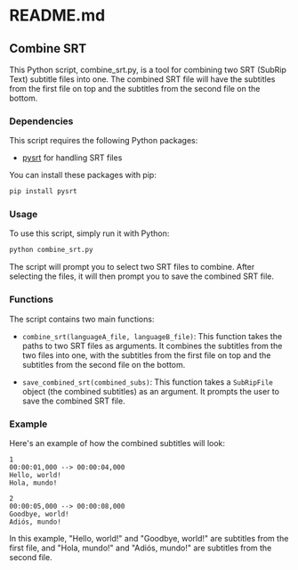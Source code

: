 # README.md

## Combine SRT

This Python script, combine_srt.py, is a tool for combining two SRT (SubRip Text) subtitle files into one. The combined SRT file will have the subtitles from the first file on top and the subtitles from the second file on the bottom.

### Dependencies

This script requires the following Python packages:

- [pysrt](https://pypi.org/project/pysrt/) for handling SRT files

You can install these packages with pip:

```bash
pip install pysrt
```

### Usage

To use this script, simply run it with Python:

```bash
python combine_srt.py
```

The script will prompt you to select two SRT files to combine. After selecting the files, it will then prompt you to save the combined SRT file.

### Functions

The script contains two main functions:

- `combine_srt(languageA_file, languageB_file)`: This function takes the paths to two SRT files as arguments. It combines the subtitles from the two files into one, with the subtitles from the first file on top and the subtitles from the second file on the bottom.

- `save_combined_srt(combined_subs)`: This function takes a `SubRipFile` object (the combined subtitles) as an argument. It prompts the user to save the combined SRT file.

### Example

Here's an example of how the combined subtitles will look:

```
1
00:00:01,000 --> 00:00:04,000
Hello, world!
Hola, mundo!

2
00:00:05,000 --> 00:00:08,000
Goodbye, world!
Adiós, mundo!
```

In this example, "Hello, world!" and "Goodbye, world!" are subtitles from the first file, and "Hola, mundo!" and "Adiós, mundo!" are subtitles from the second file.
